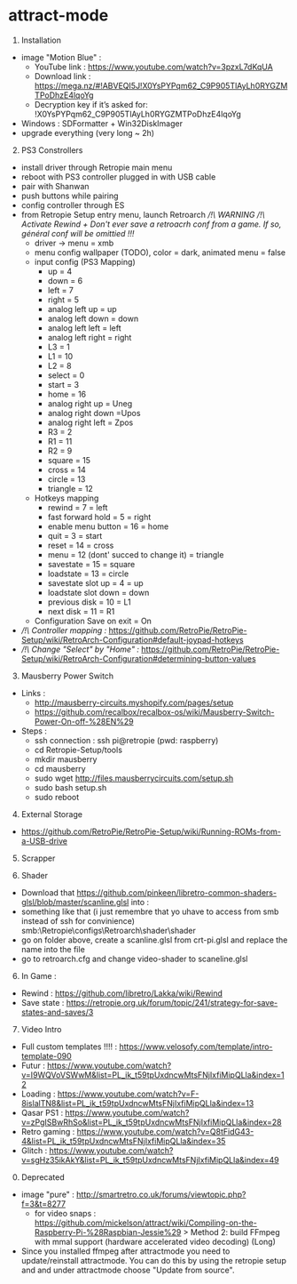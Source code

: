 # attract-mode

1. Installation
  * image "Motion Blue" :
    * YouTube link : https://www.youtube.com/watch?v=3pzxL7dKqUA
    * Download link : https://mega.nz/#!ABVEQI5J!X0YsPYPqm62_C9P905TlAyLh0RYGZMTPoDhzE4lqoYg
    * Decryption key if it’s asked for: !X0YsPYPqm62_C9P905TlAyLh0RYGZMTPoDhzE4lqoYg
  * Windows : SDFormatter + Win32DiskImager
  * upgrade everything (very long ~ 2h)

2. PS3 Constrollers
  * install driver through Retropie main menu
  * reboot with PS3 controller plugged in with USB cable
  * pair with Shanwan
  * push buttons while pairing
  * config controller through ES
  * from Retropie Setup entry menu, launch Retroarch */!\ WARNING /!\ Activate Rewind + Don't ever save a retroacrh conf from a game. If so, général conf will be omittied !!!*
    * driver -> menu = xmb
    * menu config wallpaper (TODO), color = dark, animated menu = false
    * input config (PS3 Mapping)
      * up = 4 
      * down = 6
      * left = 7
      * right = 5
      * analog left up = up
      * analog left down = down
      * analog left left = left
      * analog left right = right
      * L3 = 1
      * L1 = 10
      * L2 = 8
      * select = 0
      * start = 3
      * home = 16
      * analog right up = Uneg
      * analog right down =Upos
      * analog right left = Zpos
      * R3 = 2
      * R1 = 11
      * R2 = 9
      * square = 15
      * cross = 14
      * circle = 13
      * triangle = 12
    * Hotkeys mapping
      * rewind = 7 = left
      * fast forward hold = 5 = right
      * enable menu button = 16 = home
      * quit = 3 = start
      * reset = 14 = cross
      * menu = 12 (dont' succed to change it) = triangle
      * savestate = 15 = square
      * loadstate = 13 = circle
      * savestate slot up = 4 = up
      * loadstate slot down = down
      * previous disk = 10 = L1
      * next disk = 11 = R1
    * Configuration Save on exit = On 
  * */!\ Controller mapping :* https://github.com/RetroPie/RetroPie-Setup/wiki/RetroArch-Configuration#default-joypad-hotkeys
  * */!\ Change "Select" by "Home" :* https://github.com/RetroPie/RetroPie-Setup/wiki/RetroArch-Configuration#determining-button-values

3. Mausberry Power Switch
  * Links :
    * http://mausberry-circuits.myshopify.com/pages/setup
    * https://github.com/recalbox/recalbox-os/wiki/Mausberry-Switch-Power-On-off-%28EN%29
  * Steps : 
    * ssh connection : ssh pi@retropie (pwd: raspberry)
    * cd Retropie-Setup/tools
    * mkdir mausberry
    * cd mausberry
    * sudo wget http://files.mausberrycircuits.com/setup.sh
    * sudo bash setup.sh
    * sudo reboot
    
4. External Storage
  * https://github.com/RetroPie/RetroPie-Setup/wiki/Running-ROMs-from-a-USB-drive

5. Scrapper

6. Shader
  * Download that https://github.com/pinkeen/libretro-common-shaders-glsl/blob/master/scanline.glsl into :
  * something like that (i just remembre that yo uhave to access from smb instead of ssh for convinience) smb:\\Retropie\configs\Retroarch\shader\shader
  * go on folder above, create a scanline.glsl from crt-pi.glsl and replace the name into the file
  * go to retroarch.cfg and change video-shader to scaneline.glsl

6. In Game : 
  * Rewind : https://github.com/libretro/Lakka/wiki/Rewind
  * Save state : https://retropie.org.uk/forum/topic/241/strategy-for-save-states-and-saves/3

7. Video Intro
  * Full custom templates !!!! : https://www.velosofy.com/template/intro-template-090
  * Futur : https://www.youtube.com/watch?v=I9WQVoVSWwM&list=PL_ik_t59tpUxdncwMtsFNjIxfiMipQLla&index=12
  * Loading : https://www.youtube.com/watch?v=F-8islalTN8&list=PL_ik_t59tpUxdncwMtsFNjIxfiMipQLla&index=13
  * Qasar PS1 : https://www.youtube.com/watch?v=zPgISBwRhSo&list=PL_ik_t59tpUxdncwMtsFNjIxfiMipQLla&index=28
  * Retro gaming : https://www.youtube.com/watch?v=Q8tFidG43-4&list=PL_ik_t59tpUxdncwMtsFNjIxfiMipQLla&index=35
  * Glitch : https://www.youtube.com/watch?v=sgHz35ikAkY&list=PL_ik_t59tpUxdncwMtsFNjIxfiMipQLla&index=49

0. Deprecated
  * image "pure" : http://smartretro.co.uk/forums/viewtopic.php?f=3&t=8277
    * for video snaps : https://github.com/mickelson/attract/wiki/Compiling-on-the-Raspberry-Pi-%28Raspbian-Jessie%29 > Method 2: build FFmpeg with mmal support (hardware accelerated video decoding) (Long)
  * Since you installed ffmpeg after attractmode you need to update/reinstall attractmode. You can do this by using the retropie setup and and under attractmode choose "Update from source".
